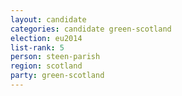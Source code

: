 ```yaml
---
layout: candidate
categories: candidate green-scotland
election: eu2014
list-rank: 5
person: steen-parish
region: scotland
party: green-scotland
---
```

